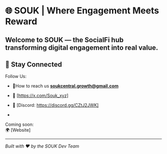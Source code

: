 # 🌐 SOUK | Where Engagement Meets Reward

**Welcome to SOUK — the SocialFi hub transforming digital engagement into real value.**
---
## 🔗 Stay Connected

Follow Us:
- 📧How to reach  us **soukcentral.growth@gmail.com**

- 📱 [https://x.com/Souk_xyz]
  
- 💬 [Discord: https://discord.gg/CZtJ2JWK]
  
- 

Coming soon:  
🌍 [Website]  

---

*Built with ❤️ by the SOUK Dev Team*
